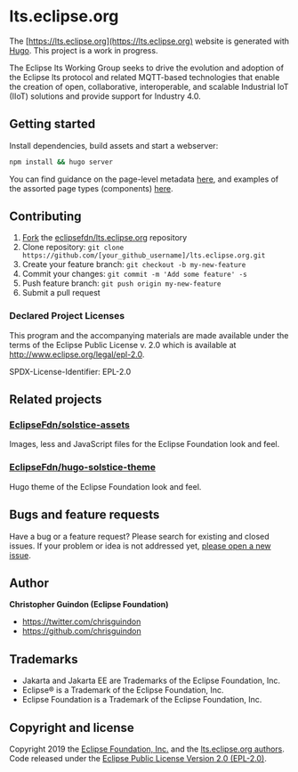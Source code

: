 # lts.eclipse.org

The [https://lts.eclipse.org](https://lts.eclipse.org) website is generated with [Hugo](https://gohugo.io/documentation/). This project is a work in progress. 

The Eclipse lts Working Group seeks to drive the evolution and adoption of the Eclipse lts protocol and related MQTT-based technologies that enable the creation of open, collaborative, interoperable, and scalable Industrial IoT (IIoT) solutions and provide support for Industry 4.0.

## Getting started

Install dependencies, build assets and start a webserver:

```bash
npm install && hugo server
```

You can find guidance on the page-level metadata [here](https://eclipsefdn.github.io/hugo-solstice-theme/), and examples of the assorted page types (components) [here](https://eclipsefdn.github.io/hugo-solstice-theme/components/).

## Contributing

1. [Fork](https://help.github.com/articles/fork-a-repo/) the [eclipsefdn/lts.eclipse.org](https://github.com/eclipsefdn/lts.eclipse.org) repository
2. Clone repository: `git clone https://github.com/[your_github_username]/lts.eclipse.org.git`
3. Create your feature branch: `git checkout -b my-new-feature`
4. Commit your changes: `git commit -m 'Add some feature' -s`
5. Push feature branch: `git push origin my-new-feature`
6. Submit a pull request

### Declared Project Licenses

This program and the accompanying materials are made available under the terms
of the Eclipse Public License v. 2.0 which is available at
http://www.eclipse.org/legal/epl-2.0.

SPDX-License-Identifier: EPL-2.0

## Related projects

### [EclipseFdn/solstice-assets](https://github.com/EclipseFdn/solstice-assets)

Images, less and JavaScript files for the Eclipse Foundation look and feel.

### [EclipseFdn/hugo-solstice-theme](https://github.com/EclipseFdn/hugo-solstice-theme)

Hugo theme of the Eclipse Foundation look and feel. 

## Bugs and feature requests

Have a bug or a feature request? Please search for existing and closed issues. If your problem or idea is not addressed yet, [please open a new issue](https://github.com/eclipsefdn/lts.eclipse.org/issues/new).

## Author

**Christopher Guindon (Eclipse Foundation)**

- <https://twitter.com/chrisguindon>
- <https://github.com/chrisguindon>

## Trademarks

* Jakarta and Jakarta EE are Trademarks of the Eclipse Foundation, Inc.
* Eclipse® is a Trademark of the Eclipse Foundation, Inc.
* Eclipse Foundation is a Trademark of the Eclipse Foundation, Inc.

## Copyright and license

Copyright 2019 the [Eclipse Foundation, Inc.](https://www.eclipse.org) and the [lts.eclipse.org authors](https://github.com/eclipsefdn/lts.eclipse.org/graphs/contributors). Code released under the [Eclipse Public License Version 2.0 (EPL-2.0)](https://github.com/eclipsefdn/lts.eclipse.org/blob/src/LICENSE).
